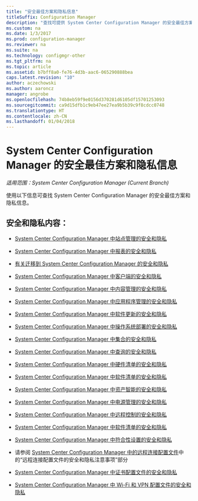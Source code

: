 ```yaml
---
title: "安全最佳方案和隐私信息"
titleSuffix: Configuration Manager
description: "查找可提供 System Center Configuration Manager 的安全最佳方案和隐私信息的资源。"
ms.custom: na
ms.date: 1/3/2017
ms.prod: configuration-manager
ms.reviewer: na
ms.suite: na
ms.technology: configmgr-other
ms.tgt_pltfrm: na
ms.topic: article
ms.assetid: b7bff8a0-fe76-4d3b-aac6-065290888bea
caps.latest.revision: "10"
author: aczechowski
ms.author: aaroncz
manager: angrobe
ms.openlocfilehash: 74b8eb59f9e0156d370281d6105df15701253093
ms.sourcegitcommit: ca9d15dfb1c9eb47ee27ea9b5b39c9f8cdcc0748
ms.translationtype: HT
ms.contentlocale: zh-CN
ms.lasthandoff: 01/04/2018
---
```

# <a name="security-best-practices-and-privacy-information-for-system-center-configuration-manager"></a>System Center Configuration Manager 的安全最佳方案和隐私信息

*适用范围：System Center Configuration Manager (Current Branch)*

使用以下信息可查找 System Center Configuration Manager 的安全最佳方案和隐私信息。  

## <a name="security-and-privacy-content"></a>安全和隐私内容：  

-   [System Center Configuration Manager 中站点管理的安全和隐私](../../../core/plan-design/hierarchy/security-and-privacy-for-site-administration.md)  

-   [System Center Configuration Manager 中报表的安全和隐私](../../../core/servers/manage/security-and-privacy-for-reporting.md)  

-   [有关迁移到 System Center Configuration Manager 的安全和隐私](../../../core/migration/security-and-privacy-for-migration.md)  

-   [System Center Configuration Manager 中客户端的安全和隐私](../../../core/clients/deploy/plan/security-and-privacy-for-clients.md)  

-   [System Center Configuration Manager 中内容管理的安全和隐私](../../../core/plan-design/hierarchy/security-and-privacy-for-content-management.md)  

-   [System Center Configuration Manager 中应用程序管理的安全和隐私](../../../apps/plan-design/security-and-privacy-for-application-management.md)  

-   [System Center Configuration Manager 中软件更新的安全和隐私](../../../sum/plan-design/security-and-privacy-for-software-updates.md)  

-   [System Center Configuration Manager 中操作系统部署的安全和隐私](../../../osd/plan-design/security-and-privacy-for-operating-system-deployment.md)  

-   [System Center Configuration Manager 中集合的安全和隐私](../../../core/clients/manage/collections/security-and-privacy-for-collections.md)  

-   [System Center Configuration Manager 中查询的安全和隐私](../../../core/servers/manage/security-and-privacy-for-queries.md)  

-   [System Center Configuration Manager 中硬件清单的安全和隐私](../../../core/clients/manage/inventory/security-and-privacy-for-hardware-inventory.md)  

-   [System Center Configuration Manager 中软件清单的安全和隐私](../../../core/clients/manage/inventory/security-and-privacy-for-software-inventory.md)  

-   [System Center Configuration Manager 中资产智能的安全和隐私](../../../core/clients/manage/asset-intelligence/security-and-privacy-for-asset-intelligence.md)  

-   [System Center Configuration Manager 中电源管理的安全和隐私](../../../core/clients/manage/power/security-and-privacy-for-power-management.md)  

-   [System Center Configuration Manager 中远程控制的安全和隐私](../../../core/clients/manage/remote-control/security-and-privacy-for-remote-control.md)  

-   [System Center Configuration Manager 中软件清单的安全和隐私](../../../core/clients/manage/inventory/security-and-privacy-for-software-inventory.md)  

-   [System Center Configuration Manager 中符合性设置的安全和隐私](../../../compliance/plan-design/security-and-privacy-for-compliance-settings.md)  

-   请参阅 [System Center Configuration Manager 中的远程连接配置文件](/sccm/compliance/deploy-use/create-remote-connection-profiles)中的“远程连接配置文件的安全和隐私注意事项”部分  

-   [System Center Configuration Manager 中证书配置文件的安全和隐私](../../../protect/plan-design/security-and-privacy-for-certificate-profiles.md)  

-   [System Center Configuration Manager 中 Wi-Fi 和 VPN 配置文件的安全和隐私](../../../protect/plan-design/security-and-privacy-for-wifi-vpn-profiles.md)  

